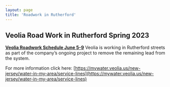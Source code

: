 ```yaml
---
layout: page
title: 'Roadwork in Rutherford'
---
```





## Veolia Road Work in Rutherford Spring 2023


[**Veolia Roadwork Schedule June 5-9**](https://storage.googleapis.com/static.rutherford-nj.com/road-work/Dewcon%20Rutherford%20Schedule%20for%206-5-23%20thru%206-9-23.pdf)
Veolia is working in Rutherford streets as part of the company’s ongoing project to remove the remaining lead from the system. 

For more information click here: [https://mywater.veolia.us/new-jersey/water-in-my-area/service-lines](https://mywater.veolia.us/new-jersey/water-in-my-area/service-lines)

